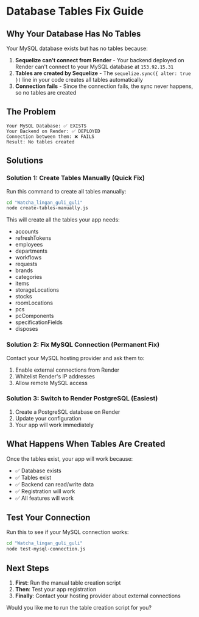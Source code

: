 # Database Tables Fix Guide

## Why Your Database Has No Tables

Your MySQL database exists but has no tables because:

1. **Sequelize can't connect from Render** - Your backend deployed on Render can't connect to your MySQL database at `153.92.15.31`
2. **Tables are created by Sequelize** - The `sequelize.sync({ alter: true })` line in your code creates all tables automatically
3. **Connection fails** - Since the connection fails, the sync never happens, so no tables are created

## The Problem
```
Your MySQL Database: ✅ EXISTS
Your Backend on Render: ✅ DEPLOYED
Connection between them: ❌ FAILS
Result: No tables created
```

## Solutions

### Solution 1: Create Tables Manually (Quick Fix)
Run this command to create all tables manually:

```bash
cd "Watcha_lingan_guli_guli"
node create-tables-manually.js
```

This will create all the tables your app needs:
- accounts
- refreshTokens
- employees
- departments
- workflows
- requests
- brands
- categories
- items
- storageLocations
- stocks
- roomLocations
- pcs
- pcComponents
- specificationFields
- disposes

### Solution 2: Fix MySQL Connection (Permanent Fix)
Contact your MySQL hosting provider and ask them to:
1. Enable external connections from Render
2. Whitelist Render's IP addresses
3. Allow remote MySQL access

### Solution 3: Switch to Render PostgreSQL (Easiest)
1. Create a PostgreSQL database on Render
2. Update your configuration
3. Your app will work immediately

## What Happens When Tables Are Created

Once the tables exist, your app will work because:
- ✅ Database exists
- ✅ Tables exist
- ✅ Backend can read/write data
- ✅ Registration will work
- ✅ All features will work

## Test Your Connection
Run this to see if your MySQL connection works:

```bash
cd "Watcha_lingan_guli_guli"
node test-mysql-connection.js
```

## Next Steps
1. **First**: Run the manual table creation script
2. **Then**: Test your app registration
3. **Finally**: Contact your hosting provider about external connections

Would you like me to run the table creation script for you?
